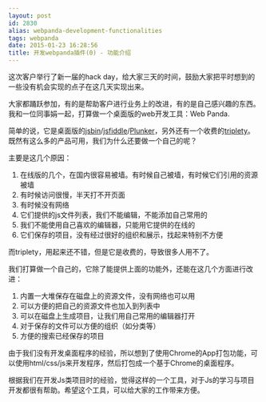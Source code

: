 ```yaml
---
layout: post
id: 2830
alias: webpanda-development-functionalities
tags: webpanda
date: 2015-01-23 16:28:56
title: 开发webpanda插件(0) - 功能介绍
---
```


这次客户举行了新一届的hack day，给大家三天的时间，鼓励大家把平时想到的一些没有机会实现的点子在这几天实现出来。

大家都踊跃参加，有的是帮助客户进行业务上的改进，有的是自己感兴趣的东西。我和一位同事娟一起，打算做一个桌面版的web开发工具：Web Panda.

简单的说，它是桌面版的[jsbin](http://jsbin.com)/[jsfiddle](http://jsfiddle.net/)/[Plunker](http://plnkr.co/)，另外还有一个收费的[triplety](http://flammy.net/triplety/)。既然有这么多的产品可用，我们为什么还要做一个自己的呢？

主要是这几个原因：

1. 在线版的几个，在国内很容易被墙。有时候自己被墙，有时候它们引用的资源被墙
2. 有时候访问很慢，半天打不开页面
3. 有时候没有网络
4. 它们提供的js文件列表，我们不能编辑，不能添加自己常用的
5. 我们不能使用自己喜欢的编辑器，只能用它提供的在线的
6. 它们保存的项目，没有经过很好的组织和展示，找起来特别不方便

而triplety，用起来还不错，但是它是收费的，导致很多人用不了。

我们打算做一个自己的，它除了能提供上面的功能外，还能在这几个方面进行改进：

1. 内置一大堆保存在磁盘上的资源文件，没有网络也可以用
2. 可以方便的把自己的资源文件也加入到列表中
3. 可以在磁盘上生成项目，让我们用自己常用的编辑器打开
4. 对于保存的文件可以方便的组织（如分类等）
5. 方便的搜索已经保存的项目

由于我们没有开发桌面程序的经验，所以想到了使用Chrome的App打包功能，可以使用html/css/js来开发程序，然后打包成一个基于Chrome的桌面程序。

根据我们在开发Js类项目时的经验，觉得这样的一个工具，对于Js的学习与项目开发都很有帮助。希望这个工具，可以给大家的工作带来方便。
